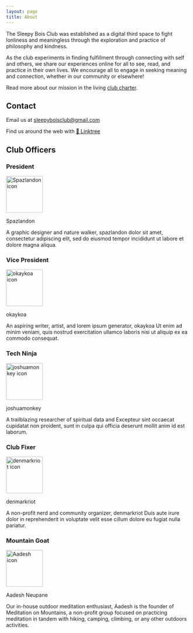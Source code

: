 ```yaml
---
layout: page
title: About
---
```


The Sleepy Bois Club was established as a digital third space to fight lonliness and meaningless through the exploration and practice of philosophy and kindness.

As the club experiments in finding fulfillment through connecting with self and others, we share our experiences online for all to see, read, and practice in their own lives. We encourage all to engage in seeking meaning and connection, whether in our community or elsewhere!

Read more about our mission in the living [club charter](https://sleepyboisclub.gitbook.io/sbc-charter/).

## Contact

Email us at [sleepyboisclub@gmail.com](mailto:sleepyboisclub@gmail.com)

Find us around the web with [🌳 Linktree](https://linktr.ee/sleepyboisclub)

## Club Officers

### President

<img src="https://pics.craiyon.com/2023-09-11/921233b1d24a4f20922ab35dc4f03475.webp" alt="Spazlandon icon" width="100"/>

Spazlandon

A graphic designer and nature walker, spazlandon dolor sit amet, consectetur adipiscing elit, sed do eiusmod tempor incididunt ut labore et dolore magna aliqua.

### Vice President

<img src="https://pbs.twimg.com/profile_images/1611068594598862848/B8tmc21M_400x400.jpg" alt="okaykoa icon" width="100"/>

okaykoa

An aspiring writer, artist, and lorem ipsum generator, okaykoa Ut enim ad minim veniam, quis nostrud exercitation ullamco laboris nisi ut aliquip ex ea commodo consequat.

### Tech Ninja

<img src="https://img.craiyon.com/2024-02-19/rACDuRm-Sxu_PrhZ6jVl7w.webp" alt="joshuamonkey icon" width="100"/>

joshuamonkey

A trailblazing researcher of spiritual data and Excepteur sint occaecat cupidatat non proident, sunt in culpa qui officia deserunt mollit anim id est laborum.

### Club Fixer

<img src="https://img.craiyon.com/2024-02-19/IgOVe6H9QXiPlQ4IZhzyiw.webp" alt="denmarkriot icon" width="100"/>

denmarkriot

A non-profit nerd and community organizer, denmarkriot Duis aute irure dolor in reprehenderit in voluptate velit esse cillum dolore eu fugiat nulla pariatur.

### Mountain Goat

<img src="https://img.craiyon.com/2024-02-19/tNsc6eE5QfKAH5WnJ5k6cw.webp" alt="Aadesh icon" width="100"/>

Aadesh Neupane

Our in-house outdoor meditation enthusiast, Aadesh is the founder of Meditation on Mountains, a non-profit group focused on practicing meditation in tandem with hiking, camping, climbing, or any other outdoors activities. 
